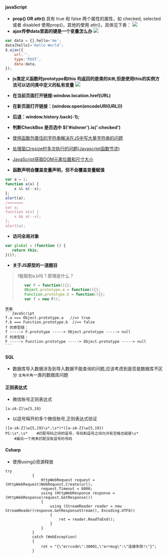 #### javaScript
- **prop() OR attr()**
具有 true 和 false 两个属性的属性，如 checked, selected 或者 disabled 使用prop()，其他的使用 attr()，具体见下表：
![](http://wenzhixin.net.cn/posts/2013/05/24/attr_prop.png)
- **ajax传参data里面的键是一个变量怎么办**
![](http://images.cnitblog.com/blog2015/619945/201504/031632559985328.png)
```JavaScript
var data = {},hello='me';
data[hello]='Hello World';
$.ajax({
    url:'',
    type:'POST',
    data:data,
});
```
- **js类定义函数时prototype和this 均返回的是类的`实例`,但是使用this的实例方法可以访问类中定义的私有变量**
![](https://raw.githubusercontent.com/wipphj/MyKnowledgeList/master/Resource/Images/%E6%8D%95%E8%8E%B7.PNG)
- **在当前页面打开链接:window.location.href(URL)**
- **在新页面打开链接：(window.open(encodeURI(URL)))**
- **后退：window.history.back(-1);**
- **判断CheckBox 是否选中 $('#isInner').is(':checked')**
- [使用函数包裹住的字符串解决在JS中写大量字符串的问题](http://www.cnblogs.com/index-html/archive/2013/04/23/js_multiline_const_string.html)
- [处理窗口resize时多次执行的问题(Javascript函数节流)](http://www.cnblogs.com/dolphinX/p/3403821.html)
- [JavaScript获取DOM元素位置和尺寸大小](http://www.cnblogs.com/dolphinX/archive/2012/11/19/2777756.html)

- **函数声明会覆盖变量声明，但不会覆盖变量赋值**
```JavaScript
var a = 1;
function a(x) {
	x && a(--x);
};
alert(a);
/=======
var a;
function a(x) {
	x && a(--x);
};
alert(a);
```

- **访问全局对象**
```JavaScript
var global = (function () {
   return this;
}());
```

- **关于JS原型的一道题目**
>f能取到a,b吗？原理是什么？
>```JavaScript
>    var F = function(){};
>    Object.prototype.a = function(){};
>    Function.prototype.b = function(){};
>    var f = new F();
>```

	答案
    ```JavaScript
    f.a === Object.prototype.a   //=> true
    f.b === Function.prototype.b  //=> false
    f 的原型链：
    f -----> F.prototype -----> Object.prototype -----> null
    F 的原型链：
    F -----> Function.prototype -----> Object.prototype -----> null
    ```

#### SQL
- 数据库导入数据涉及到导入数据不能查询的问题,应该考虑到是否是数据库不区分 `全角半角`一类的数据库问题

#### 正则表达式
- 微信账号正则表达式
```regex
[a-zA-Z]\w{5,19}
```

- 以逗号隔开的多个微信账号,正则表达式验证
```regex
([a-zA-Z]\w{5,19}\s*,\s*)*([a-zA-Z]\w{5,19})
PS:\s*,\s*    #匹配号码之间的逗号，号码和逗号之间允许有空格也就是\s*
	#最后一个用来匹配没有逗号的号码
```

#### Csharp
- 使用using()资源释放
```Csharp
try
            {
                HttpWebRequest request = (HttpWebRequest)WebRequest.Create(url);
                request.Timeout = 6000;
                using (HttpWebResponse response = (HttpWebResponse)request.GetResponse())
                {
                    using (StreamReader reader = new StreamReader(response.GetResponseStream(), Encoding.UTF8))
                    {
                        ret = reader.ReadToEnd();
                    }
                }
            }
            catch (WebException)
            {
                ret = "{\"errcode\":30001,\"errmsg\":\"连接失败!\"}";
            }
```